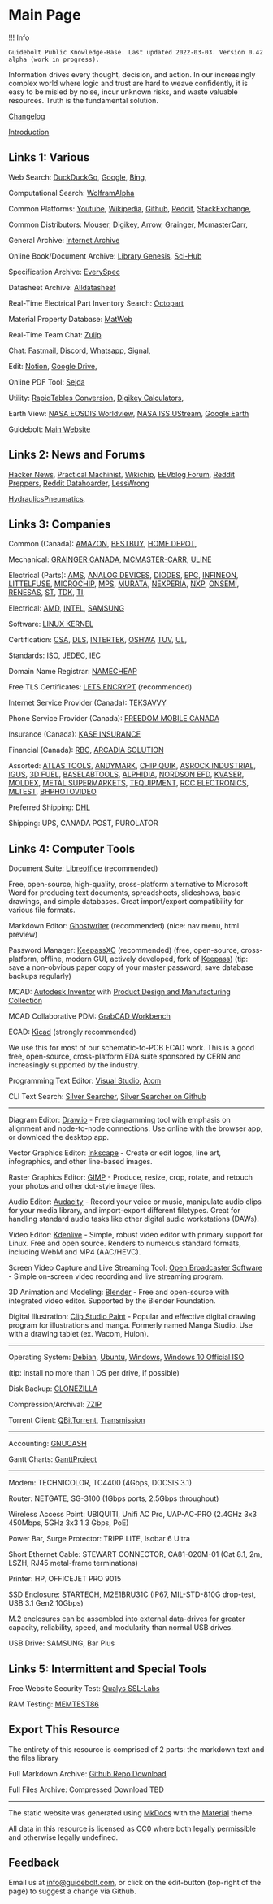 # Main Page

!!! Info
	
	Guidebolt Public Knowledge-Base. Last updated 2022-03-03. Version 0.42 alpha (work in progress).
	
Information drives every thought, decision, and action. In our increasingly complex world where logic and trust are hard to weave confidently, it is easy to be misled by noise, incur unknown risks, and waste valuable resources. Truth is the fundamental solution.	

[Changelog](/changelog)

[Introduction](/intro)

## Links 1: Various

Web Search:
[DuckDuckGo](https://duckduckgo.com/),
[Google](https://www.google.com/),
[Bing](https://www.bing.com),

Computational Search: [WolframAlpha](https://www.wolframalpha.com/)

Common Platforms:
[Youtube](https://www.youtube.com/),
[Wikipedia](https://en.wikipedia.org),
[Github](https://github.com/),
[Reddit](https://www.reddit.com/),
[StackExchange](https://stackexchange.com/),

Common Distributors:
[Mouser](https://www.mouser.ca/),
[Digikey](https://www.digikey.ca/),
[Arrow](https://www.arrow.com/),
[Grainger](https://www.grainger.ca),
[McmasterCarr](https://www.mcmaster.com/),

General Archive: [Internet Archive](https://archive.org/)

Online Book/Document Archive: [Library Genesis](https://libgen.is/), [Sci-Hub](https://sci-hub.st/)

Specification Archive: [EverySpec](http://everyspec.com/)

Datasheet Archive: [Alldatasheet](https://www.alldatasheet.com/)

Real-Time Electrical Part Inventory Search: [Octopart](https://octopart.com/)

Material Property Database: [MatWeb](http://www.matweb.com/)

Real-Time Team Chat: [Zulip](https://zulip.com/)

Chat:
[Fastmail](https://www.fastmail.com),
[Discord](https://discord.com/),
[Whatsapp](https://www.whatsapp.com/),
[Signal](https://signal.org),

Edit: 
[Notion](https://www.notion.so/),
[Google Drive](https://drive.google.com),

Online PDF Tool: [Sejda](https://www.sejda.com/)

Utility:
[RapidTables Conversion](https://www.rapidtables.com/convert/index.html),
[Digikey Calculators](https://www.digikey.ca/en/resources/online-conversion-calculators),

Earth View: 
[NASA EOSDIS Worldview](https://worldview.earthdata.nasa.gov/),
[NASA ISS UStream](https://www.nasa.gov/multimedia/nasatv/iss_ustream.html),
[Google Earth](https://earth.google.com)

Guidebolt:
[Main Website](https://guidebolt.com/)

## Links 2: News and Forums

[Hacker News](https://news.ycombinator.com/),
[Practical Machinist](https://www.practicalmachinist.com),
[Wikichip](https://en.wikichip.org/wiki/WikiChip),
[EEVblog Forum](https://www.eevblog.com/forum/),
[Reddit Preppers](https://www.reddit.com/r/preppers/),
[Reddit Datahoarder](https://www.reddit.com/r/DataHoarder/),
[LessWrong](https://www.lesswrong.com/)

[HydraulicsPneumatics](https://www.hydraulicspneumatics.com/),

## Links 3: Companies

Common (Canada):
[AMAZON](https://www.amazon.ca/),
[BESTBUY](https://www.bestbuy.ca),
[HOME DEPOT](https://www.homedepot.ca), 

Mechanical:
[GRAINGER CANADA](https://www.grainger.ca), 
[MCMASTER-CARR](https://www.mcmaster.com/),
[ULINE](https://www.uline.ca/)

Electrical (Parts):
[AMS](https://ams.com),
[ANALOG DEVICES](https://www.analog.com),
[DIODES](https://www.diodes.com/),
[EPC](https://epc-co.com),
[INFINEON](https://www.infineon.com/),
[LITTELFUSE](https://www.littelfuse.com/),
[MICROCHIP](https://www.microchip.com/),
[MPS](https://www.monolithicpower.com/),
[MURATA](https://www.murata.com),
[NEXPERIA](https://www.nexperia.com/),
[NXP](https://www.nxp.com/),
[ONSEMI](https://www.onsemi.com/),
[RENESAS](https://www.renesas.com),
[ST](https://www.st.com),
[TDK](https://www.tdk.com),
[TI](https://www.ti.com/),

Electrical:
[AMD](https://www.amd.com),
[INTEL](https://www.intel.com),
[SAMSUNG](https://www.samsung.com)

Software:
[LINUX KERNEL](https://kernel.org/)


Certification:
[CSA](https://www.csagroup.org/),
[DLS](https://www.dlsemc.com/),
[INTERTEK](https://www.intertek.com/),
[OSHWA](https://certification.oshwa.org/)
[TUV](https://www.tuv.com/canada/en/),
[UL](https://www.ul.com/),

Standards:
[ISO](https://www.iso.org),
[JEDEC](https://www.jedec.org/),
[IEC](https://www.iec.ch)

Domain Name Registrar: [NAMECHEAP](https://www.namecheap.com/)

Free TLS Certificates: [LETS ENCRYPT](https://letsencrypt.org/) (recommended)

Internet Service Provider (Canada): [TEKSAVVY](https://www.teksavvy.com/)

Phone Service Provider (Canada): [FREEDOM MOBILE CANADA](https://www.freedommobile.ca/en-CA)

Insurance (Canada): [KASE INSURANCE](https://kaseinsurance.com/)

Financial (Canada):
[RBC](https://www.rbcroyalbank.com),
[ARCADIA SOLUTION](https://www.mytaxexpress.com/t2index.html)

Assorted:
[ATLAS TOOLS](https://www.atlas-machinery.com/),
[ANDYMARK](https://www.andymark.com/),
[CHIP QUIK](https://chipquik.com),
[ASROCK INDUSTRIAL](https://www.asrockind.com/),
[IGUS](https://www.igus.ca),
[3D FUEL](https://www.3dfuel.com/),
[BASELABTOOLS](https://www.baselabtools.com/),
[ALPHIDIA](https://www.quadhands.com/),
[NORDSON EFD](https://www.nordson.com),
[KVASER](https://www.kvaser.com/),
[MOLDEX](https://www.moldex.com),
[METAL SUPERMARKETS](https://www.metalsupermarkets.com),
[TEQUIPMENT](https://www.tequipment.net/),
[RCC ELECTRONICS](https://www.rcce.com/),
[MLTEST](https://www.mltest.com/),
[BHPHOTOVIDEO](https://www.bhphotovideo.com/)

Preferred Shipping: [DHL](https://www.dhl.com)


Shipping:
UPS,
CANADA POST,
PUROLATOR

## Links 4: Computer Tools

Document Suite: [Libreoffice](https://www.libreoffice.org/) (recommended)

Free, open-source, high-quality, cross-platform alternative to Microsoft Word for producing text documents, spreadsheets, slideshows, basic drawings, and simple databases. Great import/export compatibility for various file formats.

Markdown Editor: [Ghostwriter](https://wereturtle.github.io/ghostwriter/) (recommended) (nice: nav menu, html preview)

Password Manager: [KeepassXC](https://keepassxc.org/) (recommended) (free, open-source, cross-platform, offline, modern GUI, actively developed, fork of [Keepass](https://keepass.info)) (tip: save a non-obvious paper copy of your master password; save database backups regularly)

MCAD: [Autodesk Inventor](https://www.autodesk.com/products/inventor/overview) with [Product Design and Manufacturing Collection](https://www.autodesk.com/collections/product-design-manufacturing/overview)

MCAD Collaborative PDM: [GrabCAD Workbench](https://grabcad.com/workbench)

ECAD: [Kicad](https://www.kicad.org/) (strongly recommended)

We use this for most of our schematic-to-PCB ECAD work. This is a good free, open-source, cross-platform EDA suite sponsored by CERN and increasingly supported by the industry.

Programming Text Editor: [Visual Studio](https://visualstudio.microsoft.com/), [Atom](https://atom.io/)

CLI Text Search: [Silver Searcher](https://geoff.greer.fm/ag/), [Silver Searcher on Github](https://github.com/ggreer/the_silver_searcher)

---

Diagram Editor: [Draw.io](https://about.draw.io/) - Free diagramming tool with emphasis on alignment and node-to-node connections. Use online with the browser app, or download the desktop app.

Vector Graphics Editor: [Inkscape](https://inkscape.org/) - Create or edit logos, line art, infographics, and other line-based images.

Raster Graphics Editor: [GIMP](https://www.gimp.org/) - Produce, resize, crop, rotate, and retouch your photos and other dot-style image files.

Audio Editor: [Audacity](https://www.audacityteam.org/) - Record your voice or music, manipulate audio clips for your media library, and import-export different filetypes. Great for handling standard audio tasks like other digital audio workstations (DAWs).

Video Editor: [Kdenlive](https://kdenlive.org) - Simple, robust video editor with primary support for Linux. Free and open source. Renders to numerous standard formats, including WebM and MP4 (AAC/HEVC).

Screen Video Capture and Live Streaming Tool: [Open Broadcaster Software](https://obsproject.com/) - Simple on-screen video recording and live streaming program.

3D Animation and Modeling: [Blender](https://www.blender.org/) - Free and open-source with integrated video editor. Supported by the Blender Foundation.

Digital Illustration: [Clip Studio Paint](http://www.clipstudio.net/en) - Popular and effective digital drawing program for illustrations and manga. Formerly named Manga Studio. Use with a drawing tablet (ex. Wacom, Huion).

---

Operating System: 
[Debian](https://www.debian.org/),
[Ubuntu](https://ubuntu.com/),
[Windows](https://www.microsoft.com/en-us/windows),
[Windows 10 Official ISO](https://www.microsoft.com/en-ca/software-download/windows10ISO)

(tip: install no more than 1 OS per drive, if possible)

Disk Backup: [CLONEZILLA](https://clonezilla.org/)

Compression/Archival: [7ZIP](http://www.7-zip.org/)

Torrent Client: [QBitTorrent](https://www.qbittorrent.org/), [Transmission](https://transmissionbt.com/download/) 

---

Accounting: [GNUCASH](https://www.gnucash.org/)

Gantt Charts: [GanttProject](https://www.ganttproject.biz/)

---

Modem: TECHNICOLOR, TC4400 (4Gbps, DOCSIS 3.1)

Router: NETGATE, SG-3100 (1Gbps ports, 2.5Gbps throughput)

Wireless Access Point: UBIQUITI, Unifi AC Pro, UAP-AC-PRO (2.4GHz 3x3 450Mbps, 5GHz 3x3 1.3 Gbps, PoE)

Power Bar, Surge Protector: TRIPP LITE, Isobar 6 Ultra

Short Ethernet Cable: STEWART CONNECTOR, CA81-020M-01 (Cat 8.1, 2m, LSZH, RJ45 metal-frame terminations)

Printer: HP, OFFICEJET PRO 9015

SSD Enclosure: STARTECH, M2E1BRU31C (IP67, MIL-STD-810G drop-test, USB 3.1 Gen2 10Gbps)

M.2 enclosures can be assembled into external data-drives for greater capacity, reliability, speed, and modularity than normal USB drives.

USB Drive: SAMSUNG, Bar Plus 

## Links 5: Intermittent and Special Tools

Free Website Security Test: [Qualys SSL-Labs](https://www.ssllabs.com/ssltest/)

RAM Testing: [MEMTEST86](https://www.memtest86.com/)

## Export This Resource

The entirety of this resource is comprised of 2 parts: the markdown text and the files library

Full Markdown Archive: [Github Repo Download](https://github.com/Guidebolt/knowledge/archive/master.zip)

Full Files Archive: Compressed Download TBD

---

The static website was generated using [MkDocs](https://www.mkdocs.org/) with the [Material](https://squidfunk.github.io/mkdocs-material/) theme.

All data in this resource is licensed as [CC0](https://creativecommons.org/publicdomain/zero/1.0/) where both legally permissible and otherwise legally undefined.

## Feedback

Email us at [info@guidebolt.com](mailto:info@guidebolt.com), or click on the edit-button (top-right of the page) to suggest a change via Github.

